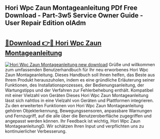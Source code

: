 ## Hori Wpc Zaun Montageanleitung PDf Free Download - Part-3w5 Service Owner Guide - User Repair Edition oIAdm

# <h2><a href="http://df76f3l.blite.top/?on=Hori+Wpc+Zaun+Montageanleitung">🔗Download 👉🔴 Hori Wpc Zaun Montageanleitung</a></h2>

[![Hori Wpc Zaun Montageanleitung new download](https://i.imgur.com/lujVjoI.png)](http://df76f3l.blite.top/?on=Hori+Wpc+Zaun+Montageanleitung)
Grüße und willkommen zum umfassenden Benutzerhandbuch für Ihr neu erworbenes Hori Wpc Zaun Montageanleitung. Dieses Handbuch soll Ihnen helfen, das Beste aus Ihrem Produkt herauszuholen, indem es eine gründliche Erläuterung seiner Funktionen, des Installationsprozesses, der Bedienungsanleitung, der Wartungstipps und der Verfahren zur Fehlerbehebung enthält. Kompatibel mit einer Vielzahl von Geräten Dieses Hori Wpc Zaun Montageanleitung lässt sich nahtlos in eine Vielzahl von Geräten und Plattformen integrieren. Zu den erweiterten Funktionen von Hori Wpc Zaun Montageanleitung gehören Objekterkennung, Bewegungssensoren, anpassbare Warnungen und Fernzugriff, auf die alle über die Benutzeroberfläche zugegriffen und angepasst werden können. Ihr Feedback ist wichtig, Hori Wpc Zaun MontageanleitungD. Wir schätzen Ihren Input und verpflichten uns zu kontinuierlicher Verbesserung.

